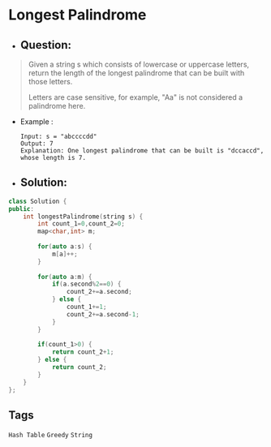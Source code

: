 # Longest Palindrome
- ## Question:
>Given a string s which consists of lowercase or uppercase letters, return the length of the longest palindrome that can be built with those letters.
>
>Letters are case sensitive, for example, "Aa" is not considered a palindrome here.

- Example :

      Input: s = "abccccdd"
      Output: 7
      Explanation: One longest palindrome that can be built is "dccaccd", whose length is 7.
      
- ## Solution:
```cpp
class Solution {
public:
    int longestPalindrome(string s) {
        int count_1=0,count_2=0;
        map<char,int> m;
        
        for(auto a:s) {
            m[a]++;
        }
        
        for(auto a:m) {
            if(a.second%2==0) {
                count_2+=a.second;
            } else {
                count_1+=1;
                count_2+=a.second-1;
            }
        }
        
        if(count_1>0) {
            return count_2+1;
        } else {
            return count_2;
        }
    }
};
```

## Tags
`Hash Table` `Greedy` `String`
